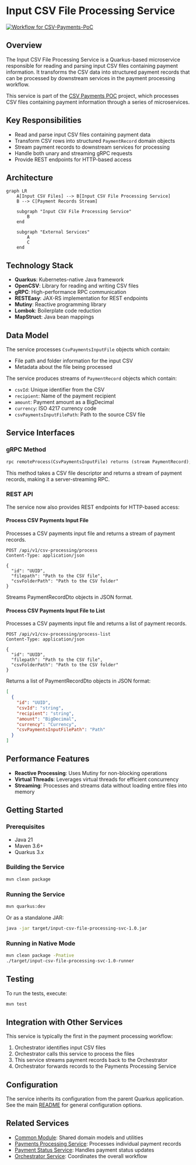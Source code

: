 # Input CSV File Processing Service

[![Workflow for CSV-Payments-PoC](https://github.com/mbarcia/CSV-Payments-PoC/actions/workflows/tests.yaml/badge.svg)](https://github.com/mbarcia/CSV-Payments-PoC/actions/workflows/tests.yaml)

## Overview

The Input CSV File Processing Service is a Quarkus-based microservice responsible for reading and parsing input CSV files containing payment information. It transforms the CSV data into structured payment records that can be processed by downstream services in the payment processing workflow.

This service is part of the [CSV Payments POC](../README.md) project, which processes CSV files containing payment information through a series of microservices.

## Key Responsibilities

- Read and parse input CSV files containing payment data
- Transform CSV rows into structured `PaymentRecord` domain objects
- Stream payment records to downstream services for processing
- Handle both unary and streaming gRPC requests
- Provide REST endpoints for HTTP-based access

## Architecture

```mermaid
graph LR
    A[Input CSV Files] --> B[Input CSV File Processing Service]
    B --> C[Payment Records Stream]
    
    subgraph "Input CSV File Processing Service"
        B
    end
    
    subgraph "External Services"
        A
        C
    end
```

## Technology Stack

- **Quarkus**: Kubernetes-native Java framework
- **OpenCSV**: Library for reading and writing CSV files
- **gRPC**: High-performance RPC communication
- **RESTEasy**: JAX-RS implementation for REST endpoints
- **Mutiny**: Reactive programming library
- **Lombok**: Boilerplate code reduction
- **MapStruct**: Java bean mappings

## Data Model

The service processes `CsvPaymentsInputFile` objects which contain:
- File path and folder information for the input CSV
- Metadata about the file being processed

The service produces streams of `PaymentRecord` objects which contain:
- `csvId`: Unique identifier from the CSV
- `recipient`: Name of the payment recipient
- `amount`: Payment amount as a BigDecimal
- `currency`: ISO 4217 currency code
- `csvPaymentsInputFilePath`: Path to the source CSV file

## Service Interfaces

### gRPC Method

```proto
rpc remoteProcess(CsvPaymentsInputFile) returns (stream PaymentRecord);
```

This method takes a CSV file descriptor and returns a stream of payment records, making it a server-streaming RPC.

### REST API

The service now also provides REST endpoints for HTTP-based access:

#### Process CSV Payments Input File

Processes a CSV payments input file and returns a stream of payment records.

```
POST /api/v1/csv-processing/process
Content-Type: application/json

{
  "id": "UUID",
  "filepath": "Path to the CSV file",
  "csvFolderPath": "Path to the CSV folder"
}
```

Streams PaymentRecordDto objects in JSON format.

#### Process CSV Payments Input File to List

Processes a CSV payments input file and returns a list of payment records.

```
POST /api/v1/csv-processing/process-list
Content-Type: application/json

{
  "id": "UUID",
  "filepath": "Path to the CSV file",
  "csvFolderPath": "Path to the CSV folder"
}
```

Returns a list of PaymentRecordDto objects in JSON format:

```json
[
  {
    "id": "UUID",
    "csvId": "string",
    "recipient": "string",
    "amount": "BigDecimal",
    "currency": "Currency",
    "csvPaymentsInputFilePath": "Path"
  }
]
```

## Performance Features

- **Reactive Processing**: Uses Mutiny for non-blocking operations
- **Virtual Threads**: Leverages virtual threads for efficient concurrency
- **Streaming**: Processes and streams data without loading entire files into memory

## Getting Started

### Prerequisites

- Java 21
- Maven 3.6+
- Quarkus 3.x

### Building the Service

```bash
mvn clean package
```

### Running the Service

```bash
mvn quarkus:dev
```

Or as a standalone JAR:

```bash
java -jar target/input-csv-file-processing-svc-1.0.jar
```

### Running in Native Mode

```bash
mvn clean package -Pnative
./target/input-csv-file-processing-svc-1.0-runner
```

## Testing

To run the tests, execute:

```bash
mvn test
```

## Integration with Other Services

This service is typically the first in the payment processing workflow:

1. Orchestrator identifies input CSV files
2. Orchestrator calls this service to process the files
3. This service streams payment records back to the Orchestrator
4. Orchestrator forwards records to the Payments Processing Service

## Configuration

The service inherits its configuration from the parent Quarkus application. See the main [README](../README.md) for general configuration options.

## Related Services

- [Common Module](../common/README.md): Shared domain models and utilities
- [Payments Processing Service](../payments-processing-svc/README.md): Processes individual payment records
- [Payment Status Service](../payment-status-svc/README.md): Handles payment status updates
- [Orchestrator Service](../orchestrator-svc/README.md): Coordinates the overall workflow